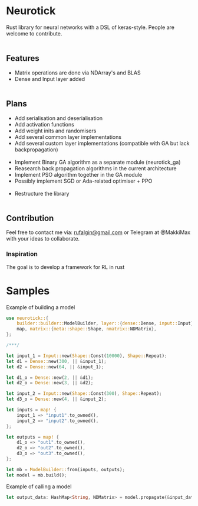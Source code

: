 # Neurotick
Rust library for neural networks with a DSL of keras-style.
People are welcome to contribute.
<br><br>

## Features
- Matrix operations are done via NDArray's and BLAS
- Dense and Input layer added
<br><br>

## Plans
- Add serialisation and deserialisation
- Add activation functions
- Add weight inits and randomisers
- Add several common layer implementations
- Add several custom layer implementations (compatible with GA but lack backpropagation)
<br><br>
- Implement Binary GA algorithm as a separate module (neurotick_ga)
- Reasearch back propagation algorithms in the current architecture
- Implement PSO algorithm together in the GA module
- Possibly implement SGD or Ada-related optimiser + PPO
<br><br>
- Restructure the library
<br><br>

## Contribution
Feel free to contact me via: rufalgin@gmail.com or Telegram at @MakkiMax with your ideas to collaborate.

### Inspiration
The goal is to develop a framework for RL in rust

# Samples
Example of building a model

``` rust
use neurotick::{
    builder::builder::ModelBuilder, layer::{dense::Dense, input::Input},
    map, matrix::{meta::shape::Shape, nmatrix::NDMatrix},
};

/***/

let input_1 = Input::new(Shape::Const(10000), Shape::Repeat);
let d1 = Dense::new(300, || &input_1);
let d2 = Dense::new(64, || &input_1);

let d1_o = Dense::new(2, || &d1);
let d2_o = Dense::new(3, || &d2);

let input_2 = Input::new(Shape::Const(300), Shape::Repeat);
let d3_o = Dense::new(4, || &input_2);

let inputs = map! {
    input_1 => "input1".to_owned(),
    input_2 => "input2".to_owned(),
};

let outputs = map! {
    d1_o => "out1".to_owned(),
    d2_o => "out2".to_owned(),
    d3_o => "out3".to_owned(),
};

let mb = ModelBuilder::from(inputs, outputs);
let model = mb.build();
```

Example of calling a model

``` rust
let output_data: HashMap<String, NDMatrix> = model.propagate(&input_data);
```